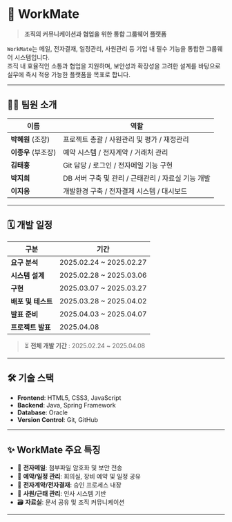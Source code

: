 # 👥 WorkMate

> **조직의 커뮤니케이션과 협업을 위한 통합 그룹웨어 플랫폼**

`WorkMate`는 메일, 전자결재, 일정관리, 사원관리 등 기업 내 필수 기능을 통합한 그룹웨어 시스템입니다.  
조직 내 효율적인 소통과 협업을 지원하며, 보안성과 확장성을 고려한 설계를 바탕으로 실무에 즉시 적용 가능한 플랫폼을 목표로 합니다.

---

## 🧑‍💻 팀원 소개

| 이름     | 역할                                         |
|----------|----------------------------------------------|
| **박혜원** (조장) | 프로젝트 총괄 / 사원관리 및 평가 / 재정관리         |
| **이종우** (부조장) | 예약 시스템 / 전자계약 / 거래처 관리                |
| **김태홍** | Git 담당 / 로그인 / 전자메일 기능 구현                |
| **박지희** | DB 서버 구축 및 관리 / 근태관리 / 자료실 기능 개발       |
| **이지응** | 개발환경 구축 / 전자결제 시스템 / 대시보드    |

---

## 🗓️ 개발 일정

| 구분             | 기간                          |
|------------------|-------------------------------|
| **요구 분석**       | 2025.02.24 ~ 2025.02.27        |
| **시스템 설계**     | 2025.02.28 ~ 2025.03.06        |
| **구현**           | 2025.03.07 ~ 2025.03.27        |
| **배포 및 테스트**  | 2025.03.28 ~ 2025.04.02        |
| **발표 준비**      | 2025.04.03 ~ 2025.04.07        |
| **프로젝트 발표**   | 2025.04.08                     |

> ⏳ **전체 개발 기간** : 2025.02.24 ~ 2025.04.08

---

## 🛠️ 기술 스택

- **Frontend**: HTML5, CSS3, JavaScript
- **Backend**: Java, Spring Framework
- **Database**: Oracle
- **Version Control**: Git, GitHub

---

## ✨ WorkMate 주요 특징

- 📧 **전자메일**: 첨부파일 암호화 및 보안 전송
- 📅 **예약/일정 관리**: 회의실, 장비 예약 및 일정 공유
- 📄 **전자계약/전자결재**: 승인 프로세스 내장
- 👤 **사원/근태 관리**: 인사 시스템 기반
- 🗃️ **자료실**: 문서 공유 및 조직 커뮤니케이션

---

